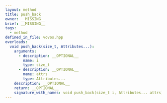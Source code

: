 ```yaml
---
layout: method
title: push_back
owner: __MISSING__
brief: __MISSING__
tags:
  - method
defined_in_file: vovos.hpp
overloads:
  void push_back(size_t, Attributes...):
    arguments:
      - description: __OPTIONAL__
        name: i
        type: size_t
      - description: __OPTIONAL__
        name: attrs
        type: Attributes...
    description: __OPTIONAL__
    return: __OPTIONAL__
    signature_with_names: void push_back(size_t i, Attributes... attrs)
---
```

